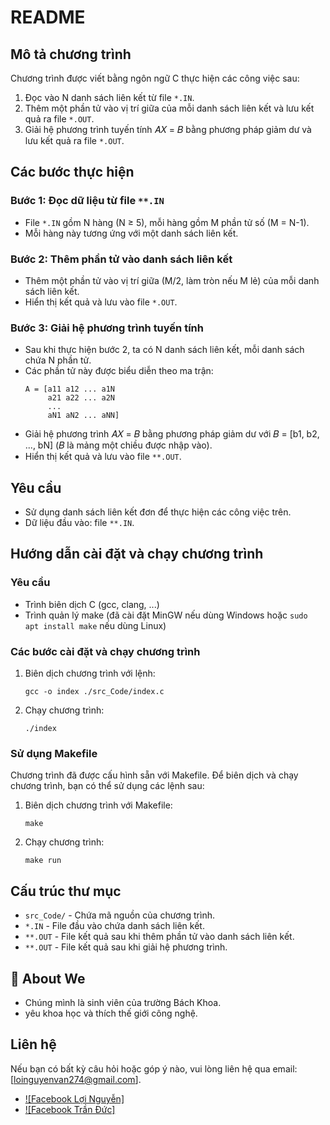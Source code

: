 # README

## Mô tả chương trình

Chương trình được viết bằng ngôn ngữ C thực hiện các công việc sau:

1. Đọc vào N danh sách liên kết từ file `*.IN`.
2. Thêm một phần tử vào vị trí giữa của mỗi danh sách liên kết và lưu kết quả ra file `*.OUT`.
3. Giải hệ phương trình tuyến tính 𝐴𝑋 = 𝐵 bằng phương pháp giảm dư và lưu kết quả ra file `*.OUT`.

## Các bước thực hiện

### Bước 1: Đọc dữ liệu từ file `**.IN`

- File `*.IN` gồm N hàng (N ≥ 5), mỗi hàng gồm M phần tử số (M = N-1).
- Mỗi hàng này tương ứng với một danh sách liên kết.

### Bước 2: Thêm phần tử vào danh sách liên kết

- Thêm một phần tử vào vị trí giữa (M/2, làm tròn nếu M lẻ) của mỗi danh sách liên kết.
- Hiển thị kết quả và lưu vào file `*.OUT`.

### Bước 3: Giải hệ phương trình tuyến tính

- Sau khi thực hiện bước 2, ta có N danh sách liên kết, mỗi danh sách chứa N phần tử.
- Các phần tử này được biểu diễn theo ma trận:
  ```
  A = [a11 a12 ... a1N
       a21 a22 ... a2N
       ...
       aN1 aN2 ... aNN]
  ```
- Giải hệ phương trình 𝐴𝑋 = 𝐵 bằng phương pháp giảm dư với 𝐵 = [b1, b2, ..., bN] (𝐵 là mảng một chiều được nhập vào).
- Hiển thị kết quả và lưu vào file `**.OUT`.

## Yêu cầu

- Sử dụng danh sách liên kết đơn để thực hiện các công việc trên.
- Dữ liệu đầu vào: file `**.IN`.

## Hướng dẫn cài đặt và chạy chương trình

### Yêu cầu

- Trình biên dịch C (gcc, clang, ...)
- Trình quản lý make (đã cài đặt MinGW nếu dùng Windows hoặc `sudo apt install make` nếu dùng Linux)

### Các bước cài đặt và chạy chương trình

1. Biên dịch chương trình với lệnh:
   ```
   gcc -o index ./src_Code/index.c
   ```

2. Chạy chương trình:
   ```
   ./index
   ```

### Sử dụng Makefile

Chương trình đã được cấu hình sẵn với Makefile. Để biên dịch và chạy chương trình, bạn có thể sử dụng các lệnh sau:

1. Biên dịch chương trình với Makefile:
   ```
   make
   ```

2. Chạy chương trình:
   ```
   make run
   ```

## Cấu trúc thư mục

- `src_Code/` - Chứa mã nguồn của chương trình.
- `*.IN` - File đầu vào chứa danh sách liên kết.
- `**.OUT` - File kết quả sau khi thêm phần tử vào danh sách liên kết.
- `**.OUT` - File kết quả sau khi giải hệ phương trình.

## 🚀 About We

- Chúng mình là sinh viên của trường Bách Khoa. 
- yêu khoa học và thích thế giới công nghệ.
  
## Liên hệ

Nếu bạn có bất kỳ câu hỏi hoặc góp ý nào, vui lòng liên hệ qua email: [loinguyenvan274@gmail.com].

- [![Facebook Lợi Nguyễn]](https://www.facebook.com/duyen.mi.33483)
- [![Facebook Trần Đức]](https://www.facebook.com/profile.php?id=100023136875087)
                                                                

